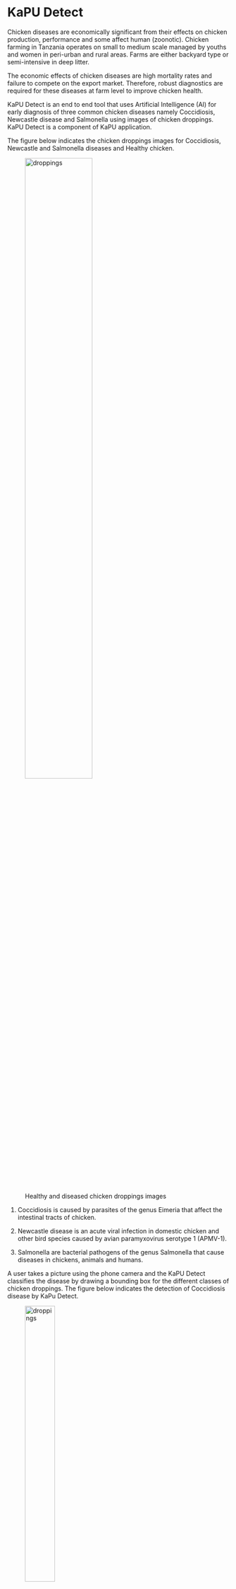 # KaPU Detect

Chicken diseases are economically significant from their effects on chicken production, performance and some affect human (zoonotic). Chicken farming in Tanzania operates on small to medium scale managed by youths and women in peri-urban and rural areas. Farms are either backyard type or semi-intensive in deep litter.

The economic effects of chicken diseases are high mortality rates and failure to compete on the export market. Therefore, robust diagnostics are required for these diseases at farm level to improve chicken health.

KaPU Detect is an end to end tool that uses Artificial Intelligence (AI) for early diagnosis of three common chicken diseases namely Coccidiosis, Newcastle disease and Salmonella using images of chicken droppings. KaPU Detect is a component of KaPU application.

The figure below indicates the chicken droppings images for Coccidiosis, Newcastle and Salmonella diseases and Healthy chicken.

<figure>
    <img src ="/kapudocs/assets/fecal.png" alt="droppings" style="width:60%">
    <figcaption>Healthy and diseased chicken droppings images</figcaption>
</figure>

1. Coccidiosis is caused by parasites of the genus Eimeria that affect the intestinal tracts of chicken.

2. Newcastle disease is an acute viral infection in domestic chicken and other bird species caused by avian paramyxovirus serotype 1 (APMV-1).

3. Salmonella are bacterial pathogens of the genus Salmonella that cause diseases in chickens, animals and humans. 

A user takes a picture using the phone camera and the KaPU Detect classifies the disease by drawing a bounding box for the different classes of chicken droppings. The figure below indicates the detection of Coccidiosis disease by KaPu Detect.

<figure>
    <img src ="/kapudocs/assets/classify.jpg" alt="droppings" style="width:40%">
    <figcaption>Healthy and diseased chicken droppings images</figcaption>
</figure>

__Collect__ is an interface on KaPU app used to crowd-source new images of chicken droppings.
A user takes a photo using phone camera then provides a label of the image and uploads for storage on a remote server.  The figure below indicates the uploading of an image using the functionality.


<figure>
    <img src ="/kapudocs/assets/collect.jpg" alt="droppings" style="width:40%">
    <figcaption>Collecting new images of chicken droppings images</figcaption>
</figure>
